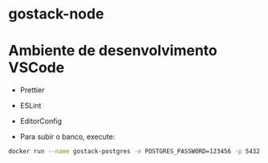 # gostack-node

# Ambiente de desenvolvimento VSCode
- Prettier
- ESLint
- EditorConfig

- Para subir o banco, execute:
```sh
docker run --name gostack-postgres -e POSTGRES_PASSWORD=123456 -p 5432:5432 -d postgres
```
